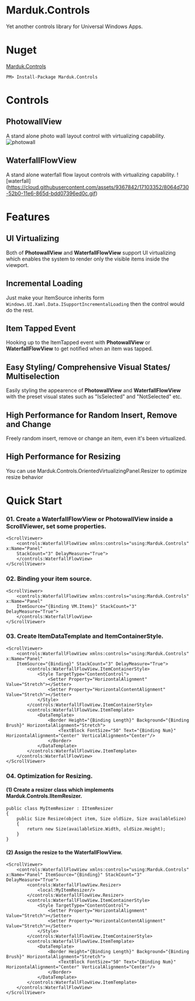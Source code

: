 # Marduk.Controls
Yet another controls library for Universal Windows Apps.

# Nuget
[Marduk.Controls](https://www.nuget.org/packages/Marduk.Controls/)

```
PM> Install-Package Marduk.Controls
```

# Controls
## PhotowallView
A stand alone photo wall layout control with virtualizing capability.
![photowall](https://cloud.githubusercontent.com/assets/9367842/17103395/aeb31994-52b0-11e6-85a0-810188084535.gif)

## WaterfallFlowView
A stand alone waterfall flow layout controls with virtualizing capability.
![waterfall]
(https://cloud.githubusercontent.com/assets/9367842/17103352/8064d730-52b0-11e6-865d-bdd07396ed0c.gif)

# Features
## UI Virtualizing
Both of **PhotowallView** and **WaterfallFlowView** support UI virtualizing which enables the system to render only the visible items inside the viewport.

## Incremental Loading
Just make your ItemSource inherits form `Windows.UI.Xaml.Data.ISupportIncrementalLoading` then the control would do the rest.

## Item Tapped Event
Hooking up to the ItemTapped event with **PhotowallView** or **WaterfallFlowView** to get notified when an item was tapped.

## Easy Styling/ Comprehensive Visual States/ Multiselection
Easily styling the appearence of **PhotowallView** and **WaterfallFlowView** with the preset visual states such as "IsSelected" and "NotSelected" etc.

## High Performance for Random Insert, Remove and Change
Freely random insert, remove or change an item, even it's been virtualized. 

## High Performance for Resizing
You can use Marduk.Controls.OrientedVirtualizingPanel.Resizer to optimize resize behavior


# Quick Start
### 01. Create a WaterfallFlowView or PhotowallView inside a ScrollViewer, set some properties.

```XAML
<ScrollViewer>
    <controls:WaterfallFlowView xmlns:controls="using:Marduk.Controls" x:Name="Panel" 
    StackCount="3" DelayMeasure="True">
    </controls:WaterfallFlowView>
</ScrollViewer>
```

### 02. Binding your item source.

```XAML
<ScrollViewer>
    <controls:WaterfallFlowView xmlns:controls="using:Marduk.Controls" x:Name="Panel" 
    ItemSource="{Binding VM.Items}" StackCount="3" DelayMeasure="True">
    </controls:WaterfallFlowView>
</ScrollViewer>
```

### 03. Create ItemDataTemplate and ItemContainerStyle.

```XAML
<ScrollViewer>
    <controls:WaterfallFlowView xmlns:controls="using:Marduk.Controls" x:Name="Panel" 
    ItemSource="{Binding}" StackCount="3" DelayMeasure="True">
        <controls:WaterfallFlowView.ItemContainerStyle>
            <Style TargetType="ContentControl">
                <Setter Property="HorizontalAlignment" Value="Stretch"></Setter>
                <Setter Property="HorizontalContentAlignment" Value="Stretch"></Setter>
            </Style>
        </controls:WaterfallFlowView.ItemContainerStyle>
        <controls:WaterfallFlowView.ItemTemplate>
            <DataTemplate>
                <Border Height="{Binding Length}" Background="{Binding Brush}" HorizontalAlignment="Stretch">
                    <TextBlock FontSize="50" Text="{Binding Num}" HorizontalAlignment="Center" VerticalAlignment="Center"/>
                </Border>
            </DataTemplate>
        </controls:WaterfallFlowView.ItemTemplate>
    </controls:WaterfallFlowView>
</ScrollViewer>
```

### 04. Optimization for Resizing.
#### (1) Create a resizer class which implements Marduk.Controls.IItemResizer.

```CSharp
public class MyItemResizer : IItemResizer
{
    public Size Resize(object item, Size oldSize, Size availableSize)
    {
        return new Size(availableSize.Width, oldSize.Height);
    }
}
```
#### (2) Assign the resize to the WaterfallFlowView.

```XAML
<ScrollViewer>
    <controls:WaterfallFlowView xmlns:controls="using:Marduk.Controls" x:Name="Panel" ItemSource="{Binding}" StackCount="3" DelayMeasure="True">
        <controls:WaterfallFlowView.Resizer>
            <local:MyItemResizer/>
        </controls:WaterfallFlowView.Resizer>
        <controls:WaterfallFlowView.ItemContainerStyle>
            <Style TargetType="ContentControl">
                <Setter Property="HorizontalAlignment" Value="Stretch"></Setter>
                <Setter Property="HorizontalContentAlignment" Value="Stretch"></Setter>
            </Style>
        </controls:WaterfallFlowView.ItemContainerStyle>
        <controls:WaterfallFlowView.ItemTemplate>
            <DataTemplate>
                <Border Height="{Binding Length}" Background="{Binding Brush}" HorizontalAlignment="Stretch">
                    <TextBlock FontSize="50" Text="{Binding Num}" HorizontalAlignment="Center" VerticalAlignment="Center"/>
                </Border>
            </DataTemplate>
        </controls:WaterfallFlowView.ItemTemplate>
    </controls:WaterfallFlowView>
</ScrollViewer>
```
